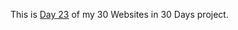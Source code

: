 This is <a href="https://cwang1996.github.io/StopwatchCounter/">Day 23</a> of my 30 Websites in 30 Days project.

